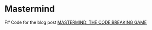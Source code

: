 # Mastermind

F# Code for the blog post [MASTERMIND: THE CODE BREAKING GAME](https://www.devjoy.com/blog/mastermind-the-code-breaking-game/)